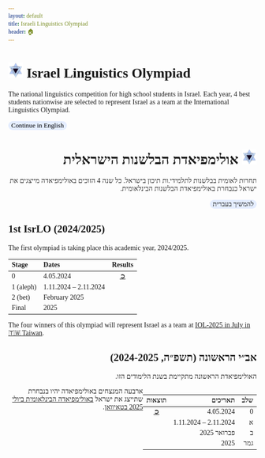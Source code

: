 ```yaml
---
layout: default
title: Israeli Linguistics Olympiad
header: 🏠︎
---
```


<head>
  <link href='https://fonts.googleapis.com/css?family=Rubik' rel='stylesheet' type='text/css'>
  <title>Israeli Linguistics Olympiad</title>
  <link rel="icon" type="image/x-icon" href="images/LingIsraelLogo.png">
  
<style>
  * {
    font-family: Rubik;
  }
  .button {
    background-color: #e4edff;
    border-radius: 10px;
    border: 0px;
    color: black;
  }
  .button:hover {
    background-color: #b2c9f6;
  }
  .hebrew {
    direction: rtl;
    text-align: right;
  }
  .to_right {
    float: right
  }
  
  
</style>
</head>

# <img src="images/LingIsraelLogo.png" width="30"> Israel Linguistics Olympiad
The national linguistics competition for high school students in Israel. Each year, 4 best students nationwise are selected to represent Israel as a team at the International Linguistics Olympiad.

<a href="./english"><button name="button" class="button">Continue in English</button></a>

<h1 class="hebrew">
  <img src="images/LingIsraelLogo.png" width="30">
  אולימפיאדת הבלשנות הישראלית
</h1>

<p class="hebrew">
  תחרות לאומית בבלשנות לתלמידי.ות תיכון בישראל. כל שנה 4 הזוכים באולימפיאדה מייצגים את ישראל כנבחרת באולימפיאדת הבלשנות הבינלאומית.
</p>

<p class="hebrew">
<a class="hebrew" href="./hebrew"><button name="button" class="button">להמשיך בעברית</button></a>
</p>

## 1st IsrLO (2024/2025)
The first olympiad is taking place this academic year, 2024/2025.

| Stage     | Dates                  | Results                                           |
| :---------| :--------------------- | :-----------------------------------------------: |
| 0         |  4.05.2024             | <a href="https://israel-ling.org/olimpiada" target="_blank">➲</a> |
| 1 (aleph) |  1.11.2024 – 2.11.2024 |  |
| 2 (bet)   |  February 2025         |  |
| Final     |  2025                  |  |

The four winners of this olympiad will represent Israel as a team at
<a href="https://ioling.org/upcoming" target="_blank">IOL-2025 in July in 🇹🇼 Taiwan</a>.

<h2 class="hebrew"> אב״י הראשונה (תשפ״ה, 2024-2025) </h2>

<p class="hebrew">
האולימפיאדת הראשונה מתקיימת בשנת הלימודים הזו.
</p>


<div class="to_right">


| תוצאות                                           | תאריכים                   | שלב      |
| :-----------------------------------------------:| -------------------------:| --------:|
| <a href="https://israel-ling.org/olimpiada" target="_blank">➲</a> |  4.05.2024                | 0        |
|  |  1.11.2024 – 2.11.2024    | א    |
|  |  פברואר 2025              | ב    |
|  |  2025                     | גמר     |


</div>

<p class="hebrew">
  ארבעה המנצחים באולימפיאדה יהיו בנבחרת שתייצג את ישראל <a href="https://ioling.org/upcoming" target="_blank">באולימפיאדה הבינלאומית ביולי 2025 בטאיוואן</a>.
</p>
